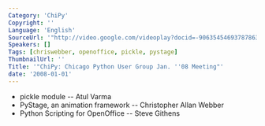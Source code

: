 ```yaml
---
Category: 'ChiPy'
Copyright: ''
Language: 'English'
SourceUrl: '"http://video.google.com/videoplay?docid=-906354546937878632"'
Speakers: []
Tags: [chriswebber, openoffice, pickle, pystage]
ThumbnailUrl: ''
Title: '"ChiPy: Chicago Python User Group Jan. ''08 Meeting"'
date: '2008-01-01'
---
```

  * pickle module -- Atul Varma 
  * PyStage, an animation framework -- Christopher Allan Webber 
  * Python Scripting for OpenOffice -- Steve Githens 


